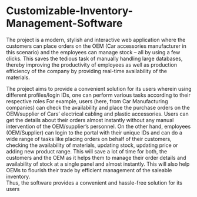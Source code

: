 <h1>Customizable-Inventory-Management-Software</h1>

The project is a modern, stylish and interactive web application where the customers can place orders on the OEM (Car accessories manufacturer in this scenario) and the employees can manage stock – all by using a few clicks. This saves the tedious task of manually handling large databases, thereby improving the productivity of employees as well as production efficiency of the company by providing real-time availability of the materials. 

The project aims to provide a convenient solution for its users wherein using different profiles/login IDs, one can perform various tasks according to their respective roles
For example, users (here, from Car Manufacturing companies) can check the availability and place the purchase orders on the OEM/supplier of Cars’ electrical cabling and plastic accessories. Users can get the details about their orders almost instantly without any manual intervention of the OEM/supplier’s personnel. 
On the other hand, employees (OEM/Supplier) can login to the portal with their unique IDs and can do a wide range of tasks like placing orders on behalf of their customers, checking the availability of materials, updating stock, updating price or adding new product range.
This will save a lot of time for both, the customers and the OEM as it helps them to manage their order details and availability of stock at a single panel and almost instantly. This will also help OEMs to flourish their trade by efficient management of the saleable inventory.  
Thus, the software provides a convenient and hassle-free solution for its users
